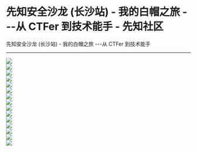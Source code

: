 

# 先知安全沙龙 (长沙站) - 我的白帽之旅 ---从 CTFer 到技术能手 - 先知社区

先知安全沙龙 (长沙站) - 我的白帽之旅 ---从 CTFer 到技术能手

- - -

[![](assets/1703640339-41af951234b063b12ff58ccc4c2995dc.jpg)](https://xzfile.aliyuncs.com/media/upload/picture/20231226095040-2c6956c6-a391-1.jpg)  
[![](assets/1703640339-f3509bb06bb164fbb62a39cd4a3e4030.jpg)](https://xzfile.aliyuncs.com/media/upload/picture/20231226095047-309940b2-a391-1.jpg)  
[![](assets/1703640339-f58554fa9fef683628d0358afd14eb50.jpg)](https://xzfile.aliyuncs.com/media/upload/picture/20231226095053-3412536e-a391-1.jpg)  
[![](assets/1703640339-97ba347b37bc69c14b6d574dd36923aa.jpg)](https://xzfile.aliyuncs.com/media/upload/picture/20231226095059-37759fde-a391-1.jpg)  
[![](assets/1703640339-c290b26cb75c3d936208c17e69d08c76.jpg)](https://xzfile.aliyuncs.com/media/upload/picture/20231226095107-3c847428-a391-1.jpg)  
[![](assets/1703640339-d160d288e3feae0d5962a5c89683f41d.jpg)](https://xzfile.aliyuncs.com/media/upload/picture/20231226095115-411eea86-a391-1.jpg)  
[![](assets/1703640339-d0d0a465422cecb4c12c20a5efabd716.jpg)](https://xzfile.aliyuncs.com/media/upload/picture/20231226095121-4495ffd8-a391-1.jpg)  
[![](assets/1703640339-c702c9325b26149193edcfe1dc339741.jpg)](https://xzfile.aliyuncs.com/media/upload/picture/20231226095126-47d7a610-a391-1.jpg)  
[![](assets/1703640339-ff3366626747f30b2f017ec9290480c6.jpg)](https://xzfile.aliyuncs.com/media/upload/picture/20231226095131-4afe9f2e-a391-1.jpg)  
[![](assets/1703640339-c075550e7904c675c7522d0d45a7dbc7.jpg)](https://xzfile.aliyuncs.com/media/upload/picture/20231226095138-4eca806e-a391-1.jpg)  
[![](assets/1703640339-f620437c88476b4537b7b18be9940522.jpg)](https://xzfile.aliyuncs.com/media/upload/picture/20231226095143-51f5181c-a391-1.jpg)  
[![](assets/1703640339-233adc1ded0c74462583a42b245bf9d5.jpg)](https://xzfile.aliyuncs.com/media/upload/picture/20231226095151-56691286-a391-1.jpg)  
[![](assets/1703640339-4fbea3888ab8ae59cb9a97c382fc5d6a.jpg)](https://xzfile.aliyuncs.com/media/upload/picture/20231226095157-5a014832-a391-1.jpg)  
[![](assets/1703640339-928513b61573dabe3b858cf575c4024f.jpg)](https://xzfile.aliyuncs.com/media/upload/picture/20231226095210-61d23e4a-a391-1.jpg)  
[![](assets/1703640339-aa1a9d73581aeec30ae8157dfd40a037.jpg)](https://xzfile.aliyuncs.com/media/upload/picture/20231226095217-65e3b00e-a391-1.jpg)
